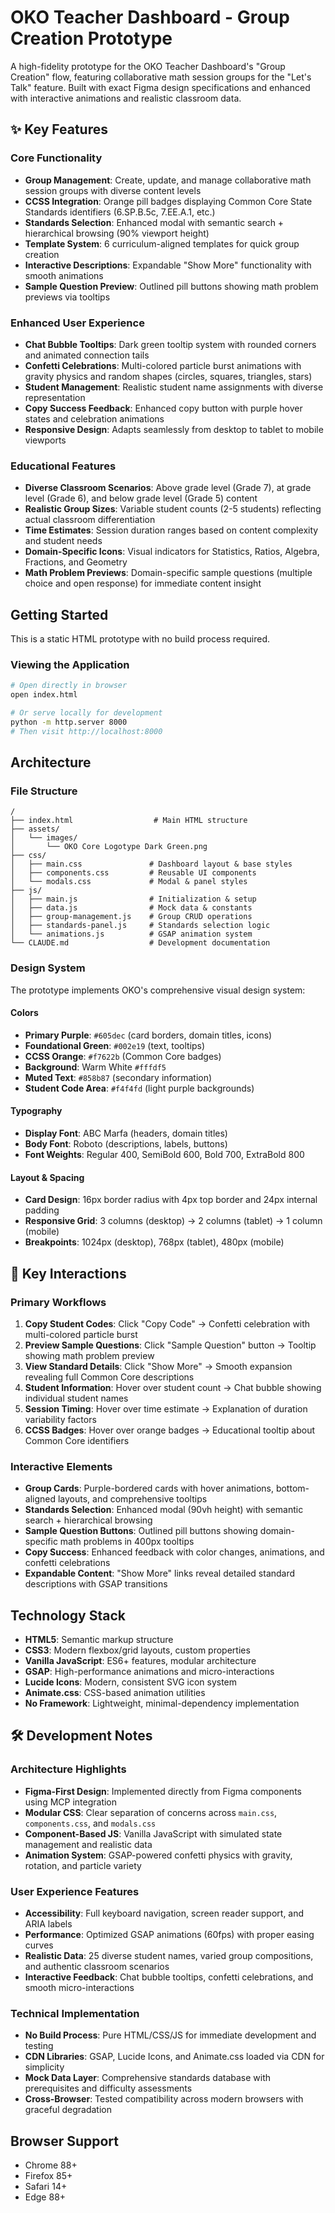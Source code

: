 # OKO Teacher Dashboard - Group Creation Prototype

A high-fidelity prototype for the OKO Teacher Dashboard's "Group Creation" flow, featuring collaborative math session groups for the "Let's Talk" feature. Built with exact Figma design specifications and enhanced with interactive animations and realistic classroom data.

## ✨ Key Features

### Core Functionality
- **Group Management**: Create, update, and manage collaborative math session groups with diverse content levels
- **CCSS Integration**: Orange pill badges displaying Common Core State Standards identifiers (6.SP.B.5c, 7.EE.A.1, etc.)
- **Standards Selection**: Enhanced modal with semantic search + hierarchical browsing (90% viewport height)
- **Template System**: 6 curriculum-aligned templates for quick group creation
- **Interactive Descriptions**: Expandable "Show More" functionality with smooth animations
- **Sample Question Preview**: Outlined pill buttons showing math problem previews via tooltips

### Enhanced User Experience  
- **Chat Bubble Tooltips**: Dark green tooltip system with rounded corners and animated connection tails
- **Confetti Celebrations**: Multi-colored particle burst animations with gravity physics and random shapes (circles, squares, triangles, stars)
- **Student Management**: Realistic student name assignments with diverse representation
- **Copy Success Feedback**: Enhanced copy button with purple hover states and celebration animations
- **Responsive Design**: Adapts seamlessly from desktop to tablet to mobile viewports

### Educational Features
- **Diverse Classroom Scenarios**: Above grade level (Grade 7), at grade level (Grade 6), and below grade level (Grade 5) content
- **Realistic Group Sizes**: Variable student counts (2-5 students) reflecting actual classroom differentiation
- **Time Estimates**: Session duration ranges based on content complexity and student needs
- **Domain-Specific Icons**: Visual indicators for Statistics, Ratios, Algebra, Fractions, and Geometry
- **Math Problem Previews**: Domain-specific sample questions (multiple choice and open response) for immediate content insight

## Getting Started

This is a static HTML prototype with no build process required.

### Viewing the Application

```bash
# Open directly in browser
open index.html

# Or serve locally for development
python -m http.server 8000
# Then visit http://localhost:8000
```

## Architecture

### File Structure
```
/
├── index.html                  # Main HTML structure
├── assets/
│   └── images/
│       └── OKO Core Logotype Dark Green.png
├── css/
│   ├── main.css               # Dashboard layout & base styles
│   ├── components.css         # Reusable UI components
│   └── modals.css             # Modal & panel styles
├── js/
│   ├── main.js                # Initialization & setup
│   ├── data.js                # Mock data & constants
│   ├── group-management.js    # Group CRUD operations
│   ├── standards-panel.js     # Standards selection logic
│   └── animations.js          # GSAP animation system
└── CLAUDE.md                  # Development documentation
```

### Design System

The prototype implements OKO's comprehensive visual design system:

#### Colors
- **Primary Purple**: `#605dec` (card borders, domain titles, icons)
- **Foundational Green**: `#002e19` (text, tooltips)
- **CCSS Orange**: `#f7622b` (Common Core badges)
- **Background**: Warm White `#fffdf5`
- **Muted Text**: `#858b87` (secondary information)
- **Student Code Area**: `#f4f4fd` (light purple backgrounds)

#### Typography
- **Display Font**: ABC Marfa (headers, domain titles)
- **Body Font**: Roboto (descriptions, labels, buttons)
- **Font Weights**: Regular 400, SemiBold 600, Bold 700, ExtraBold 800

#### Layout & Spacing
- **Card Design**: 16px border radius with 4px top border and 24px internal padding
- **Responsive Grid**: 3 columns (desktop) → 2 columns (tablet) → 1 column (mobile)
- **Breakpoints**: 1024px (desktop), 768px (tablet), 480px (mobile)

## 🎯 Key Interactions

### Primary Workflows
1. **Copy Student Codes**: Click "Copy Code" → Confetti celebration with multi-colored particle burst
2. **Preview Sample Questions**: Click "Sample Question" button → Tooltip showing math problem preview
3. **View Standard Details**: Click "Show More" → Smooth expansion revealing full Common Core descriptions  
4. **Student Information**: Hover over student count → Chat bubble showing individual student names
5. **Session Timing**: Hover over time estimate → Explanation of duration variability factors
6. **CCSS Badges**: Hover over orange badges → Educational tooltip about Common Core identifiers

### Interactive Elements
- **Group Cards**: Purple-bordered cards with hover animations, bottom-aligned layouts, and comprehensive tooltips
- **Standards Selection**: Enhanced modal (90vh height) with semantic search + hierarchical browsing
- **Sample Question Buttons**: Outlined pill buttons showing domain-specific math problems in 400px tooltips
- **Copy Success**: Enhanced feedback with color changes, animations, and confetti celebrations
- **Expandable Content**: "Show More" links reveal detailed standard descriptions with GSAP transitions

## Technology Stack

- **HTML5**: Semantic markup structure
- **CSS3**: Modern flexbox/grid layouts, custom properties
- **Vanilla JavaScript**: ES6+ features, modular architecture
- **GSAP**: High-performance animations and micro-interactions
- **Lucide Icons**: Modern, consistent SVG icon system
- **Animate.css**: CSS-based animation utilities
- **No Framework**: Lightweight, minimal-dependency implementation

## 🛠️ Development Notes

### Architecture Highlights
- **Figma-First Design**: Implemented directly from Figma components using MCP integration
- **Modular CSS**: Clear separation of concerns across `main.css`, `components.css`, and `modals.css`
- **Component-Based JS**: Vanilla JavaScript with simulated state management and realistic data
- **Animation System**: GSAP-powered confetti physics with gravity, rotation, and particle variety

### User Experience Features
- **Accessibility**: Full keyboard navigation, screen reader support, and ARIA labels
- **Performance**: Optimized GSAP animations (60fps) with proper easing curves
- **Realistic Data**: 25 diverse student names, varied group compositions, and authentic classroom scenarios
- **Interactive Feedback**: Chat bubble tooltips, confetti celebrations, and smooth micro-interactions

### Technical Implementation
- **No Build Process**: Pure HTML/CSS/JS for immediate development and testing
- **CDN Libraries**: GSAP, Lucide Icons, and Animate.css loaded via CDN for simplicity
- **Mock Data Layer**: Comprehensive standards database with prerequisites and difficulty assessments
- **Cross-Browser**: Tested compatibility across modern browsers with graceful degradation

## Browser Support

- Chrome 88+
- Firefox 85+
- Safari 14+
- Edge 88+
